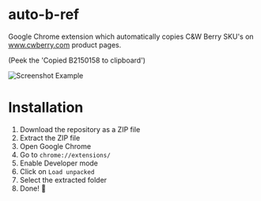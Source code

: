 # auto-b-ref
Google Chrome extension which automatically copies C&W Berry SKU's on www.cwberry.com product pages.

(Peek the 'Copied B2150158 to clipboard')

![Screenshot Example](https://github.com/user-attachments/assets/9f670e85-a935-4bbc-8493-e5270b1cf015)

# Installation
1. Download the repository as a ZIP file
2. Extract the ZIP file
3. Open Google Chrome
4. Go to `chrome://extensions/`
5. Enable Developer mode
6. Click on `Load unpacked`
7. Select the extracted folder
8. Done! 🎉
